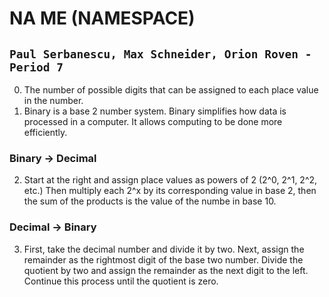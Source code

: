 # NA ME (NAMESPACE)
## `Paul Serbanescu, Max Schneider, Orion Roven - Period 7`
0. The number of possible digits that can be assigned to each place value in the number.
1. Binary is a base 2 number system. Binary simplifies how data is processed in a computer. It allows computing to be done more efficiently.
### Binary -> Decimal
2. Start at the right and assign place values as powers of 2 (2^0, 2^1, 2^2, etc.) Then multiply each 2^x by its corresponding value in base 2, then the sum of the products is the value of the numbe in base 10.
### Decimal -> Binary
3. First, take the decimal number and divide it by two. Next, assign the remainder as the rightmost digit of the base two number. Divide the quotient by two and assign the remainder as the next digit to the left. Continue this process until the quotient is zero.
